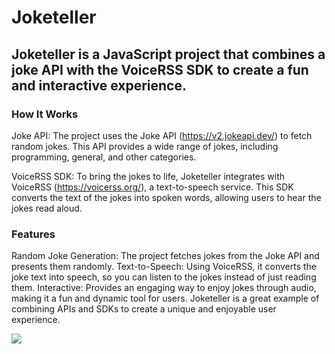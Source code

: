 # Joketeller
## Joketeller is a JavaScript project that combines a joke API with the VoiceRSS SDK to create a fun and interactive experience.

### How It Works
Joke API: The project uses the Joke API (https://v2.jokeapi.dev/) to fetch random jokes. This API provides a wide range of jokes, including programming, general, and other categories.

VoiceRSS SDK: To bring the jokes to life, Joketeller integrates with VoiceRSS (https://voicerss.org/), a text-to-speech service. This SDK converts the text of the jokes into spoken words, allowing users to hear the jokes read aloud.

### Features
Random Joke Generation: The project fetches jokes from the Joke API and presents them randomly.
Text-to-Speech: Using VoiceRSS, it converts the joke text into speech, so you can listen to the jokes instead of just reading them.
Interactive: Provides an engaging way to enjoy jokes through audio, making it a fun and dynamic tool for users.
Joketeller is a great example of combining APIs and SDKs to create a unique and enjoyable user experience.

<img src="joketeller.png">
